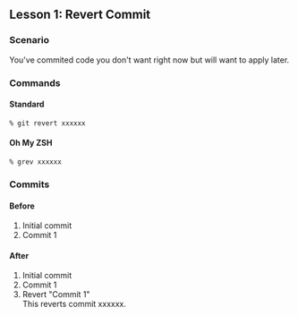 ## Lesson 1: Revert Commit

### Scenario
You've commited code you don't want right now but will want to apply later.

### Commands

#### Standard
```
% git revert xxxxxx
```

#### Oh My ZSH
```
% grev xxxxxx
```

### Commits 

#### Before
1. Initial commit
2. Commit 1

#### After
1. Initial commit
2. Commit 1
3. Revert "Commit 1" \
  This reverts commit xxxxxx.